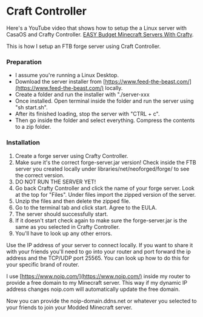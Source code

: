 # Craft Controller
Here's a YouTube video that shows how to setup the a Linux server with CasaOS and Crafty Controller. 
[EASY Budget Minecraft Servers With Crafty](https://www.youtube.com/watch?v=bAGTwBURBXc).

This is how I setup an FTB forge server using Craft Controller.

### Preparation
- I assume you're running a Linux Desktop.
- Download the server installer from [https://www.feed-the-beast.com/](https://www.feed-the-beast.com/) locally.
- Create a folder and run the installer with "./server-xxx
- Once installed. Open terminal inside the folder and run the server using "sh start.sh".
- After its finished loading, stop the server with "CTRL + c".
- Then go inside the folder and select everything. Compress the contents to a zip folder.

### Installation
1. Create a forge server using Crafty Controller.
2. Make sure it's the correct forge-server.jar version! Check inside the FTB server you created locally under libraries/net/neoforged/forge/ to see the correct version.
3. DO NOT RUN THE SERVER YET!
4. Go back Crafty Controller and click the name of your forge server. Look at the top for "Files". Under files import the zipped version of the server.
5. Unzip the files and then delete the zipped file.
6. Go to the terminal tab and click start. Agree to the EULA.
7. The server should successfully start.
8. If it doesn't start check again to make sure the forge-server.jar is the same as you selected in Crafty Controller. 
9. You'll have to look up any other errors.

Use the IP address of your server to connect locally. If you want to share it with your friends you'll need to go into your router and port forward the ip address and the TCP/UDP port 25565. You can look up how to do this for your specific brand of router.

I use [https://www.noip.com/](https://www.noip.com/) inside my router to provide a free domain to my Minecraft server.
This way if my dynamic IP address changes noip.com will automatically update the free domain.

Now you can provide the noip-domain.ddns.net or whatever you selected to your friends to join your Modded Minecraft server.



